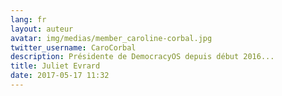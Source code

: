 ```yaml
---
lang: fr
layout: auteur
avatar: img/medias/member_caroline-corbal.jpg
twitter_username: CaroCorbal
description: Présidente de DemocracyOS depuis début 2016...
title: Juliet Evrard
date: 2017-05-17 11:32
---
```

